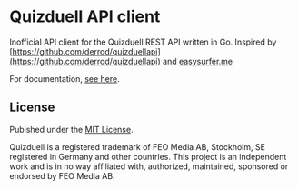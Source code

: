Quizduell API client
===========

Inofficial API client for the Quizduell REST API written in Go.
Inspired by [https://github.com/derrod/quizduellapi](https://github.com/derrod/quizduellapi) and [easysurfer.me](http://easysurfer.me/wordpress/?p=761)

For documentation, [see here](http://godoc.org/github.com/jcla1/goquizduell).

## License
Pubished under the [MIT License](LICENSE).

Quizduell is a registered trademark of FEO Media AB, Stockholm, SE registered in Germany and other countries. This project is an independent work and is in no way affiliated with, authorized, maintained, sponsored or endorsed by FEO Media AB.
